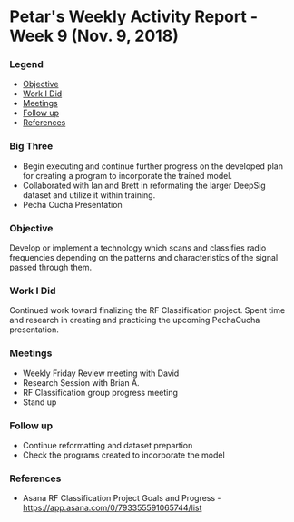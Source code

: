 # Petar's Weekly Activity Report - Week 9  (Nov. 9, 2018)
### Legend
- [Objective](#objective)
- [Work I Did](#work-i-did)
- [Meetings](#meetings)
- [Follow up](#follow-up)
- [References](#references)

### Big Three
- Begin executing and continue further progress on the developed plan for creating a program to incorporate the trained model.
- Collaborated with Ian and Brett in reformating the larger DeepSig dataset and utilize it within training.  
- Pecha Cucha Presentation

### Objective
Develop or implement a technology which scans and classifies radio frequencies depending on the patterns and characteristics of the signal passed through them.

### Work I Did
Continued work toward finalizing the RF Classification project. Spent time and research in creating and practicing the upcoming PechaCucha presentation.

### Meetings
 - Weekly Friday Review meeting with David
 - Research Session with Brian A.
 - RF Classification group progress meeting
 - Stand up

### Follow up
- Continue reformatting and dataset prepartion
- Check the programs created to incorporate the model

### References
- Asana RF Classification Project Goals and Progress - https://app.asana.com/0/793355591065744/list
